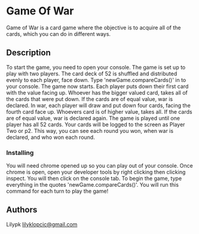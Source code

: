 # Game Of War 

Game of War is a card game where the objective is to acquire all of the cards, which you can do in different ways. 

## Description 

To start the game, you need to open your console. The game is set up to play with two players. The card deck of 52 is shuffled and distributed evenly to each player, face down. Type 'newGame.compareCards()' in to your console. The game now starts. Each player puts down their first card with the value facing up. Whoever has the bigger valued card, takes all of the cards that were put down. If the cards are of equal value, war is declared. In war, each player will draw and put down four cards, facing the fourth card face up. Whoevers card is of higher value, takes all. If the cards are of equal value, war is declared again. The game is played until one player has all 52 cards. Your cards will be logged to the screen as Player Two or p2. This way, you can see each round you won, when war is declared, and who won each round. 

### Installing

You will need chrome opened up so you can play out of your console. Once chrome is open, open your developer tools by right clicking then clicking inspect. You will then click on the console tab. To begin the game, type everything in the quotes 'newGame.compareCards()'. You will run this command for each turn to play the game!


## Authors

Lilypk
lilyklopcic@gmail.com 

